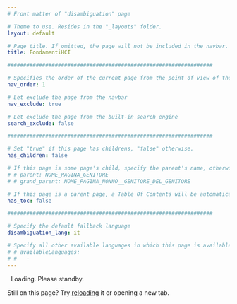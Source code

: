 ```yaml
---
# Front matter of "disambiguation" page

# Theme to use. Resides in the "_layouts" folder.
layout: default

# Page title. If omitted, the page will not be included in the navbar.
title: FondamentiHCI

#################################################################

# Specifies the order of the current page from the point of view of the navbar. Can have repetition in the numbers, for parent-child hierarchies.
nav_order: 1

# Let exclude the page from the navbar
nav_exclude: true

# Let exclude the page from the built-in search engine
search_exclude: false

#################################################################

# Set "true" if this page has childrens, "false" otherwise.
has_children: false

# If this page is some page's child, specify the parent's name, otherwise comment out the option. If this page is some page's grandchild, specify grandparent's name, otherwise comment out the option.
# # parent: NOME_PAGINA_GENITORE
# # grand_parent: NOME_PAGINA_NONNO__GENITORE_DEL_GENITORE

# If this page is a parent page, a Table Of Contents will be automatically generated containing all related child pages. Use the option below to disable this functionality. Should always be set to "false".
has_toc: false

#################################################################

# Specify the default fallback language
disambiguation_lang: it

# Specify all other available languages in which this page is available. If there's no other language in addition to "disambiguation_lang", comment out this option.
# # availableLanguages:
# #   - 
---
```


<!-- Disambiguation Page -->

<i class="fa-solid fa-gear fa-spin fa-2x"></i>&nbsp;&nbsp;Loading. Please standby.

Still on this page? Try <a href="javascript:reloadPage();">reloading</a> it or opening a new tab.
